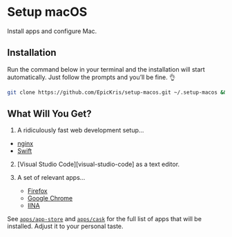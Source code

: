 # Setup macOS

Install apps and configure Mac.

## Installation

Run the command below in your terminal and the installation will start automatically.
Just follow the prompts and you’ll be fine. 👌

``` bash
git clone https://github.com/EpicKris/setup-macos.git ~/.setup-macos && ~/.setup-macos/setup
```

## What Will You Get?

1. A ridiculously fast web development setup…

- [nginx][nginx]
- [Swift][swift]

2. [Visual Studio Code][visual-studio-code] as a text editor.

3. A set of relevant apps…
	- [Firefox][firefox]
	- [Google Chrome][google-chrome]
	- [IINA][iina]

See [`apps/app-store`](apps/app-store) and [`apps/cask`](apps/cask) for the full list of apps that will be installed.
Adjust it to your personal taste.

[firefox]: https://firefox.com
[google-chrome]: https://chrome.google.com
[iina]: https://iina.io
[nginx]: https://nginx.org
[swift]: https://swift.sorting
[visual-studio-cdoe]: https://code.visualstudio.com
